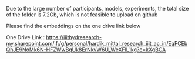 Due to the large number of participants, models, experiments, the total size of the folder is 7.2Gb, which is not feasible to upload on github

Please find the embeddings on the one drive link below

One Drive Link : https://iiithydresearch-my.sharepoint.com/:f:/g/personal/hardik_mittal_research_iiit_ac_in/EqFCEbQhJE9NoMk6N-HFZWwBqUk8ErNkvW6U_WeXFlL1kg?e=kXgBCA